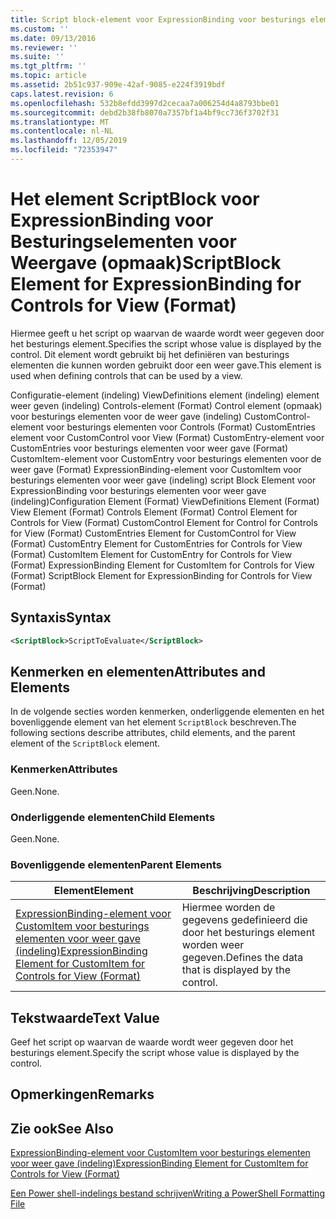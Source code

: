 ```yaml
---
title: Script block-element voor ExpressionBinding voor besturings elementen voor weer gave (indeling) | Microsoft Docs
ms.custom: ''
ms.date: 09/13/2016
ms.reviewer: ''
ms.suite: ''
ms.tgt_pltfrm: ''
ms.topic: article
ms.assetid: 2b51c937-909e-42af-9085-e224f3919bdf
caps.latest.revision: 6
ms.openlocfilehash: 532b8efdd3997d2cecaa7a006254d4a8793bbe01
ms.sourcegitcommit: debd2b38fb8070a7357bf1a4bf9cc736f3702f31
ms.translationtype: MT
ms.contentlocale: nl-NL
ms.lasthandoff: 12/05/2019
ms.locfileid: "72353947"
---
```

# <a name="scriptblock-element-for-expressionbinding-for-controls-for-view-format"></a><span data-ttu-id="fac0e-102">Het element ScriptBlock voor ExpressionBinding voor Besturingselementen voor Weergave (opmaak)</span><span class="sxs-lookup"><span data-stu-id="fac0e-102">ScriptBlock Element for ExpressionBinding for Controls for View (Format)</span></span>

<span data-ttu-id="fac0e-103">Hiermee geeft u het script op waarvan de waarde wordt weer gegeven door het besturings element.</span><span class="sxs-lookup"><span data-stu-id="fac0e-103">Specifies the script whose value is displayed by the control.</span></span> <span data-ttu-id="fac0e-104">Dit element wordt gebruikt bij het definiëren van besturings elementen die kunnen worden gebruikt door een weer gave.</span><span class="sxs-lookup"><span data-stu-id="fac0e-104">This element is used when defining controls that can be used by a view.</span></span>

<span data-ttu-id="fac0e-105">Configuratie-element (indeling) ViewDefinitions element (indeling) element weer geven (indeling) Controls-element (Format) Control element (opmaak) voor besturings elementen voor de weer gave (indeling) CustomControl-element voor besturings elementen voor Controls (Format) CustomEntries element voor CustomControl voor View (Format) CustomEntry-element voor CustomEntries voor besturings elementen voor weer gave (Format) CustomItem-element voor CustomEntry voor besturings elementen voor de weer gave (Format) ExpressionBinding-element voor CustomItem voor besturings elementen voor weer gave (indeling) script Block Element voor ExpressionBinding voor besturings elementen voor weer gave (indeling)</span><span class="sxs-lookup"><span data-stu-id="fac0e-105">Configuration Element (Format) ViewDefinitions Element (Format) View Element (Format) Controls Element (Format) Control Element for Controls for View (Format) CustomControl Element for Control for Controls for View (Format) CustomEntries Element for CustomControl for View (Format) CustomEntry Element for CustomEntries for Controls for View (Format) CustomItem Element for CustomEntry for Controls for View (Format) ExpressionBinding Element for CustomItem for Controls for View (Format) ScriptBlock Element for ExpressionBinding for Controls for View (Format)</span></span>

## <a name="syntax"></a><span data-ttu-id="fac0e-106">Syntaxis</span><span class="sxs-lookup"><span data-stu-id="fac0e-106">Syntax</span></span>

```xml
<ScriptBlock>ScriptToEvaluate</ScriptBlock>
```

## <a name="attributes-and-elements"></a><span data-ttu-id="fac0e-107">Kenmerken en elementen</span><span class="sxs-lookup"><span data-stu-id="fac0e-107">Attributes and Elements</span></span>

<span data-ttu-id="fac0e-108">In de volgende secties worden kenmerken, onderliggende elementen en het bovenliggende element van het element `ScriptBlock` beschreven.</span><span class="sxs-lookup"><span data-stu-id="fac0e-108">The following sections describe attributes, child elements, and the parent element of the `ScriptBlock` element.</span></span>

### <a name="attributes"></a><span data-ttu-id="fac0e-109">Kenmerken</span><span class="sxs-lookup"><span data-stu-id="fac0e-109">Attributes</span></span>

<span data-ttu-id="fac0e-110">Geen.</span><span class="sxs-lookup"><span data-stu-id="fac0e-110">None.</span></span>

### <a name="child-elements"></a><span data-ttu-id="fac0e-111">Onderliggende elementen</span><span class="sxs-lookup"><span data-stu-id="fac0e-111">Child Elements</span></span>

<span data-ttu-id="fac0e-112">Geen.</span><span class="sxs-lookup"><span data-stu-id="fac0e-112">None.</span></span>

### <a name="parent-elements"></a><span data-ttu-id="fac0e-113">Bovenliggende elementen</span><span class="sxs-lookup"><span data-stu-id="fac0e-113">Parent Elements</span></span>

|<span data-ttu-id="fac0e-114">Element</span><span class="sxs-lookup"><span data-stu-id="fac0e-114">Element</span></span>|<span data-ttu-id="fac0e-115">Beschrijving</span><span class="sxs-lookup"><span data-stu-id="fac0e-115">Description</span></span>|
|-------------|-----------------|
|[<span data-ttu-id="fac0e-116">ExpressionBinding-element voor CustomItem voor besturings elementen voor weer gave (indeling)</span><span class="sxs-lookup"><span data-stu-id="fac0e-116">ExpressionBinding Element for CustomItem for Controls for View (Format)</span></span>](./expressionbinding-element-for-customitem-for-controls-for-view-format.md)|<span data-ttu-id="fac0e-117">Hiermee worden de gegevens gedefinieerd die door het besturings element worden weer gegeven.</span><span class="sxs-lookup"><span data-stu-id="fac0e-117">Defines the data that is displayed by the control.</span></span>|

## <a name="text-value"></a><span data-ttu-id="fac0e-118">Tekstwaarde</span><span class="sxs-lookup"><span data-stu-id="fac0e-118">Text Value</span></span>

<span data-ttu-id="fac0e-119">Geef het script op waarvan de waarde wordt weer gegeven door het besturings element.</span><span class="sxs-lookup"><span data-stu-id="fac0e-119">Specify the script whose value is displayed by the control.</span></span>

## <a name="remarks"></a><span data-ttu-id="fac0e-120">Opmerkingen</span><span class="sxs-lookup"><span data-stu-id="fac0e-120">Remarks</span></span>

## <a name="see-also"></a><span data-ttu-id="fac0e-121">Zie ook</span><span class="sxs-lookup"><span data-stu-id="fac0e-121">See Also</span></span>

[<span data-ttu-id="fac0e-122">ExpressionBinding-element voor CustomItem voor besturings elementen voor weer gave (indeling)</span><span class="sxs-lookup"><span data-stu-id="fac0e-122">ExpressionBinding Element for CustomItem for Controls for View (Format)</span></span>](./expressionbinding-element-for-customitem-for-controls-for-view-format.md)

[<span data-ttu-id="fac0e-123">Een Power shell-indelings bestand schrijven</span><span class="sxs-lookup"><span data-stu-id="fac0e-123">Writing a PowerShell Formatting File</span></span>](./writing-a-powershell-formatting-file.md)
